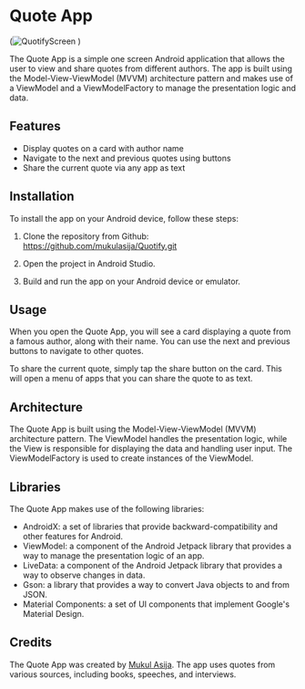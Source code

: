 # Quote App

(![QuotifyScreen](https://user-images.githubusercontent.com/78532621/229735759-493c252f-1521-4a29-bd84-a9360178d460.jpeg)
)

The Quote App is a simple one screen Android application that allows the user to view and share quotes from different authors. The app is built using the Model-View-ViewModel (MVVM) architecture pattern and makes use of a ViewModel and a ViewModelFactory to manage the presentation logic and data.

## Features

- Display quotes on a card with author name
- Navigate to the next and previous quotes using buttons
- Share the current quote via any app as text

## Installation

To install the app on your Android device, follow these steps:

1. Clone the repository from Github:
https://github.com/mukulasija/Quotify.git

2. Open the project in Android Studio.

3. Build and run the app on your Android device or emulator.

## Usage

When you open the Quote App, you will see a card displaying a quote from a famous author, along with their name. You can use the next and previous buttons to navigate to other quotes.

To share the current quote, simply tap the share button on the card. This will open a menu of apps that you can share the quote to as text. 

## Architecture

The Quote App is built using the Model-View-ViewModel (MVVM) architecture pattern. The ViewModel handles the presentation logic, while the View is responsible for displaying the data and handling user input. The ViewModelFactory is used to create instances of the ViewModel.

## Libraries

The Quote App makes use of the following libraries:

- AndroidX: a set of libraries that provide backward-compatibility and other features for Android.
- ViewModel: a component of the Android Jetpack library that provides a way to manage the presentation logic of an app.
- LiveData: a component of the Android Jetpack library that provides a way to observe changes in data.
- Gson: a library that provides a way to convert Java objects to and from JSON.
- Material Components: a set of UI components that implement Google's Material Design.

## Credits

The Quote App was created by [Mukul Asija](https://github.com/mukulasija). The app uses quotes from various sources, including books, speeches, and interviews.


